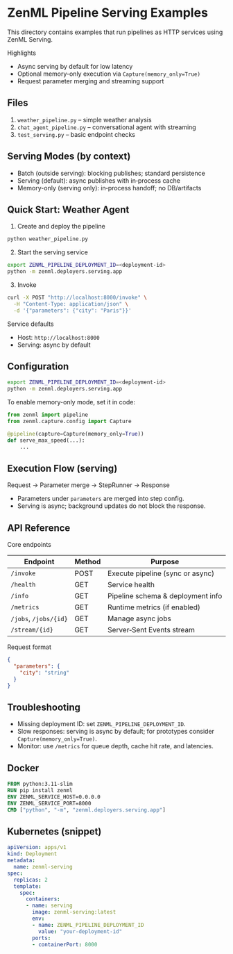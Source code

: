 # ZenML Pipeline Serving Examples

This directory contains examples that run pipelines as HTTP services using ZenML Serving.

Highlights

- Async serving by default for low latency
- Optional memory-only execution via `Capture(memory_only=True)`
- Request parameter merging and streaming support

## Files

1. `weather_pipeline.py` – simple weather analysis
2. `chat_agent_pipeline.py` – conversational agent with streaming
3. `test_serving.py` – basic endpoint checks

## Serving Modes (by context)

- Batch (outside serving): blocking publishes; standard persistence
- Serving (default): async publishes with in‑process cache
- Memory-only (serving only): in‑process handoff; no DB/artifacts

## Quick Start: Weather Agent

1) Create and deploy the pipeline

```bash
python weather_pipeline.py
```

2) Start the serving service

```bash
export ZENML_PIPELINE_DEPLOYMENT_ID=<deployment-id>
python -m zenml.deployers.serving.app
```

3) Invoke

```bash
curl -X POST "http://localhost:8000/invoke" \
  -H "Content-Type: application/json" \
  -d '{"parameters": {"city": "Paris"}}'
```

Service defaults

- Host: `http://localhost:8000`
- Serving: async by default

## Configuration

```bash
export ZENML_PIPELINE_DEPLOYMENT_ID=<deployment-id>
python -m zenml.deployers.serving.app
```

To enable memory-only mode, set it in code:

```python
from zenml import pipeline
from zenml.capture.config import Capture

@pipeline(capture=Capture(memory_only=True))
def serve_max_speed(...):
    ...
```

## Execution Flow (serving)

Request → Parameter merge → StepRunner → Response

- Parameters under `parameters` are merged into step config.
- Serving is async; background updates do not block the response.

## API Reference

Core endpoints

| Endpoint | Method | Purpose |
|----------|--------|---------|
| `/invoke` | POST | Execute pipeline (sync or async) |
| `/health` | GET | Service health |
| `/info` | GET | Pipeline schema & deployment info |
| `/metrics` | GET | Runtime metrics (if enabled) |
| `/jobs`, `/jobs/{id}` | GET | Manage async jobs |
| `/stream/{id}` | GET | Server‑Sent Events stream |

Request format

```json
{
  "parameters": {
    "city": "string"
  }
}
```

## Troubleshooting

- Missing deployment ID: set `ZENML_PIPELINE_DEPLOYMENT_ID`.
- Slow responses: serving is async by default; for prototypes consider `Capture(memory_only=True)`.
- Monitor: use `/metrics` for queue depth, cache hit rate, and latencies.

## Docker

```dockerfile
FROM python:3.11-slim
RUN pip install zenml
ENV ZENML_SERVICE_HOST=0.0.0.0
ENV ZENML_SERVICE_PORT=8000
CMD ["python", "-m", "zenml.deployers.serving.app"]
```

## Kubernetes (snippet)

```yaml
apiVersion: apps/v1
kind: Deployment
metadata:
  name: zenml-serving
spec:
  replicas: 2
  template:
    spec:
      containers:
      - name: serving
        image: zenml-serving:latest
        env:
        - name: ZENML_PIPELINE_DEPLOYMENT_ID
          value: "your-deployment-id"
        ports:
        - containerPort: 8000
```

